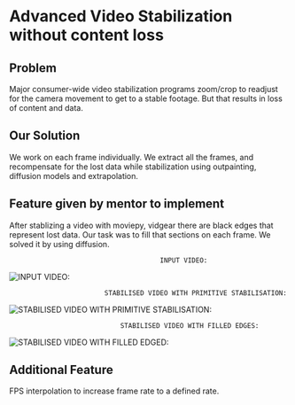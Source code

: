 # Advanced Video Stabilization without content loss

## Problem
Major consumer-wide video stabilization programs zoom/crop to readjust for the camera movement to get to a stable footage. But that results in loss of content and data.

## Our Solution
We work on each frame individually. We extract all the frames, and recompensate for the lost data while stabilization using outpainting, diffusion models and extrapolation.

## Feature given by mentor to implement
After stablizing a video with moviepy, vidgear there are black edges that represent lost data. Our task was to fill that sections on each frame. We solved it by using diffusion.

                                          INPUT VIDEO:
![INPUT VIDEO:](https://github.com/amBITion-24/byte_me/assets/108250604/9a509f4c-8e02-41a8-b636-f9ab68fdd7ba)

                            STABILISED VIDEO WITH PRIMITIVE STABILISATION:
![STABILISED VIDEO WITH PRIMITIVE STABILISATION:](https://github.com/amBITion-24/byte_me/assets/108250604/407a7146-91c5-4bb3-b47e-638a2f0401d7)


                                STABILISED VIDEO WITH FILLED EDGES:
![STABILISED VIDEO WITH FILLED EDGED:](https://github.com/amBITion-24/byte_me/assets/108250604/7e6f49a1-f500-4022-ae4b-ac9206df9d69)



## Additional Feature
FPS interpolation to increase frame rate to a defined rate.















